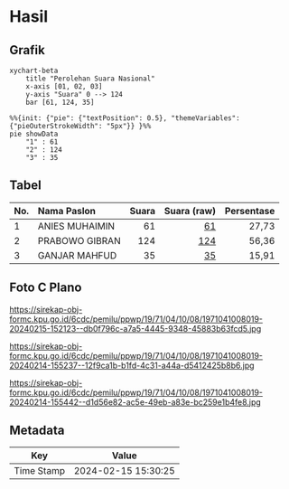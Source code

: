 # Hasil

## Grafik

```mermaid
xychart-beta
    title "Perolehan Suara Nasional"
    x-axis [01, 02, 03]
    y-axis "Suara" 0 --> 124
    bar [61, 124, 35]
```

```mermaid
%%{init: {"pie": {"textPosition": 0.5}, "themeVariables": {"pieOuterStrokeWidth": "5px"}} }%%
pie showData
    "1" : 61
    "2" : 124
    "3" : 35
```

## Tabel

| No. | Nama Paslon    | Suara | Suara (raw) | Persentase |
|:--- |:-------------- | -----:| -----------:| ----------:|
| 1   | ANIES MUHAIMIN | 61    | [61][p-1]   | 27,73      |
| 2   | PRABOWO GIBRAN | 124   | [124][p-2]  | 56,36      |
| 3   | GANJAR MAHFUD  | 35    | [35][p-3]   | 15,91      |


[p-1]: https://github.com/gigit-pemilu/pemilu-2024/blob/main/pilpres/hitung-suara/sub/19-kepulauan-bangka-belitung/sub/71-kota-pangkal-pinang/sub/04-rangkui/sub/1008-parit-lalang/sub/019-tps/sub/paslon-1.txt
[p-2]: https://github.com/gigit-pemilu/pemilu-2024/blob/main/pilpres/hitung-suara/sub/19-kepulauan-bangka-belitung/sub/71-kota-pangkal-pinang/sub/04-rangkui/sub/1008-parit-lalang/sub/019-tps/sub/paslon-2.txt
[p-3]: https://github.com/gigit-pemilu/pemilu-2024/blob/main/pilpres/hitung-suara/sub/19-kepulauan-bangka-belitung/sub/71-kota-pangkal-pinang/sub/04-rangkui/sub/1008-parit-lalang/sub/019-tps/sub/paslon-3.txt

## Foto C Plano

https://sirekap-obj-formc.kpu.go.id/6cdc/pemilu/ppwp/19/71/04/10/08/1971041008019-20240215-152123--db0f796c-a7a5-4445-9348-45883b63fcd5.jpg

https://sirekap-obj-formc.kpu.go.id/6cdc/pemilu/ppwp/19/71/04/10/08/1971041008019-20240214-155237--12f9ca1b-b1fd-4c31-a44a-d5412425b8b6.jpg

https://sirekap-obj-formc.kpu.go.id/6cdc/pemilu/ppwp/19/71/04/10/08/1971041008019-20240214-155442--d1d56e82-ac5e-49eb-a83e-bc259e1b4fe8.jpg


## Metadata

| Key        | Value               |
| ---------- | ------------------- |
| Time Stamp | 2024-02-15 15:30:25 |



